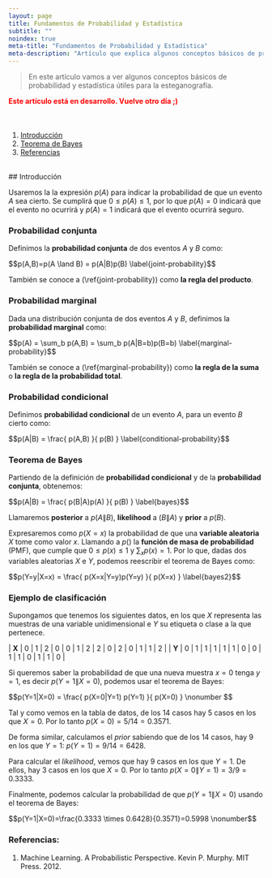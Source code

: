 ```yaml
---
layout: page
title: Fundamentos de Probabilidad y Estadística
subtitle: "" 
noindex: true
meta-title: "Fundamentos de Probabilidad y Estadística"
meta-description: "Artículo que explica algunos conceptos básicos de probabilidad y estadística útiles para la esteganografía"
---
```


> En este artículo vamos a ver algunos conceptos básicos de probabilidad y 
> estadística útiles para la esteganografía.


<p style='color:red;font-weight:bold'>
    Este artículo está en desarrollo. Vuelve otro día ;)
</p>


<style>
    [id]::before {
        content: '';
        display: block;
        height:      70px;
        margin-top: -70px;
        visibility: hidden;
    }
</style>

<div class='menu' style='margin-top:50px'></div>

1. [Introducción](#introducción)
2. [Teorema de Bayes](#teorema-de-bayes)
3. [Referencias](#referencias)


<br>
## Introducción

Usaremos la la expresión $p(A)$ para indicar la probabilidad de que un evento $A$ sea cierto. Se cumplirá que $0 \le p(A) \le1$, por lo que $p(A)=0$ indicará que el evento no ocurrirá y $p(A)=1$ indicará que el evento ocurrirá seguro. 


### Probabilidad conjunta

Definimos la **probabilidad conjunta** de dos eventos $A$ y $B$ como:

<p>
$$p(A,B)=p(A \land B) = p(A|B)p(B) \label{joint-probability}$$
</p>

También se conoce a (\ref{joint-probability}) como **la regla del producto**.


### Probabilidad marginal

Dada una distribución conjunta de dos eventos $A$ y $B$, definimos la **probabilidad marginal** como:

<p>
$$p(A) = \sum_b p(A,B) = \sum_b p(A|B=b)p(B=b) \label{marginal-probability}$$
</p>


También se conoce a (\ref{marginal-probability}) como **la regla de la suma** o **la regla de la probabilidad total**.


### Probabilidad condicional 

Definimos **probabilidad condicional** de un evento $A$, para un evento $B$ cierto como:

<p>
$$p(A|B) = \frac{ p(A,B) }{ p(B) } \label{conditional-probability}$$
</p>


### Teorema de Bayes

Partiendo de la definición de **probabilidad condicional** y de la **probabilidad conjunta**, obtenemos:

<p>
$$p(A|B) = \frac{ p(B|A)p(A) }{ p(B) } \label{bayes}$$
</p>

Llamaremos **posterior** a $p(A\|B)$, **likelihood** a $(B\|A)$ y **prior** a $p(B)$.



Expresaremos como $p(X=x)$ la probabilidad de que una **variable aleatoria** $X$ tome como valor $x$. Llamando a $p()$ la **función de masa de probabilidad** (PMF), que cumple que $0 \le p(x) \le 1$ y $\sum_x p(x)=1$. Por lo que, dadas dos variables aleatorias $X$ e $Y$, podemos reescribir el teorema de Bayes como:

<p>
$$p(Y=y|X=x) = \frac{ p(X=x|Y=y)p(Y=y) }{ p(X=x) } \label{bayes2}$$
</p>






### Ejemplo de clasificación

Supongamos que tenemos los siguientes datos, en los que $X$ representa las muestras de una variable unidimensional e $Y$ su etiqueta o clase a la que pertenece.

| **X** | 0 | 1 | 2 | 0 | 0 | 1 | 2 | 2 | 0 | 2 | 0 | 1 | 1 | 2 |
| **Y** | 0 | 1 | 1 | 1 | 1 | 1 | 0 | 0 | 1 | 1 | 0 | 1 | 1 | 0 |


Si queremos saber la probabilidad de que una nueva muestra $x=0$ tenga $y=1$, es decir $p(Y=1\|X=0)$, podemos usar el teorema de Bayes:

<p>
$$p(Y=1|X=0) = \frac{ p(X=0|Y=1) p(Y=1) }{ p(X=0) } \nonumber $$
</p>

Tal y como vemos en la tabla de datos, de los 14 casos hay 5 casos en los que $X=0$. Por lo tanto $p(X=0)=5/14=0.3571$.

De forma similar, calculamos el *prior* sabiendo que de los 14 casos, hay 9 en los que $Y=1$: $p(Y=1)=9/14=6428$.

Para calcular el *likelihood*, vemos que hay 9 casos en los que $Y=1$. De ellos, hay 3 casos en los que $X=0$. Por lo tanto $p(X=0\|Y=1)=3/9=0.3333$.

Finalmente, podemos calcular la probabilidad de que $p(Y=1\|X=0)$ usando el teorema de Bayes: 

<p>$$p(Y=1|X=0)=\frac{0.3333 \times 0.6428}{0.3571}=0.5998 \nonumber$$</p>






### Referencias:

1. Machine Learning. A Probabilistic Perspective. Kevin P. Murphy. MIT Press. 2012.







